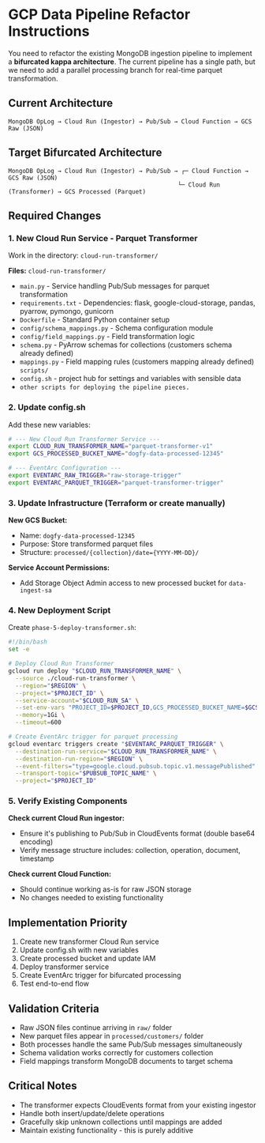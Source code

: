 # GCP Data Pipeline Refactor Instructions

You need to refactor the existing MongoDB ingestion pipeline to implement a **bifurcated kappa architecture**. The current pipeline has a single path, but we need to add a parallel processing branch for real-time parquet transformation.

## Current Architecture
```
MongoDB OpLog → Cloud Run (Ingestor) → Pub/Sub → Cloud Function → GCS Raw (JSON)
```

## Target Bifurcated Architecture
```
MongoDB OpLog → Cloud Run (Ingestor) → Pub/Sub → ┌─ Cloud Function → GCS Raw (JSON)
                                                └─ Cloud Run (Transformer) → GCS Processed (Parquet)
```

## Required Changes

### 1. New Cloud Run Service - Parquet Transformer
Work in the directory: `cloud-run-transformer/`

**Files:**
`cloud-run-transformer/`
- `main.py` - Service handling Pub/Sub messages for parquet transformation
- `requirements.txt` - Dependencies: flask, google-cloud-storage, pandas, pyarrow, pymongo, gunicorn
- `Dockerfile` - Standard Python container setup
- `config/schema_mappings.py` - Schema configuration module
- `config/field_mappings.py` - Field transformation logic
- `schema.py` - PyArrow schemas for collections (customers schema already defined)
- `mappings.py` - Field mapping rules (customers mapping already defined)
`scripts/`
- `config.sh` - project hub for settings and variables with sensible data 
- `other scripts for deploying the pipeline pieces.`

### 2. Update config.sh
Add these new variables:

```bash
# --- New Cloud Run Transformer Service ---
export CLOUD_RUN_TRANSFORMER_NAME="parquet-transformer-v1"
export GCS_PROCESSED_BUCKET_NAME="dogfy-data-processed-12345"

# --- EventArc Configuration ---
export EVENTARC_RAW_TRIGGER="raw-storage-trigger"
export EVENTARC_PARQUET_TRIGGER="parquet-transformer-trigger"
```

### 3. Update Infrastructure (Terraform or create manually)
**New GCS Bucket:**
- Name: `dogfy-data-processed-12345`
- Purpose: Store transformed parquet files
- Structure: `processed/{collection}/date={YYYY-MM-DD}/`

**Service Account Permissions:**
- Add Storage Object Admin access to new processed bucket for `data-ingest-sa`

### 4. New Deployment Script
Create `phase-5-deploy-transformer.sh`:

```bash
#!/bin/bash
set -e

# Deploy Cloud Run Transformer
gcloud run deploy "$CLOUD_RUN_TRANSFORMER_NAME" \
  --source ./cloud-run-transformer \
  --region="$REGION" \
  --project="$PROJECT_ID" \
  --service-account="$CLOUD_RUN_SA" \
  --set-env-vars "PROJECT_ID=$PROJECT_ID,GCS_PROCESSED_BUCKET_NAME=$GCS_PROCESSED_BUCKET_NAME" \
  --memory=1Gi \
  --timeout=600

# Create EventArc trigger for parquet processing
gcloud eventarc triggers create "$EVENTARC_PARQUET_TRIGGER" \
  --destination-run-service="$CLOUD_RUN_TRANSFORMER_NAME" \
  --destination-run-region="$REGION" \
  --event-filters="type=google.cloud.pubsub.topic.v1.messagePublished" \
  --transport-topic="$PUBSUB_TOPIC_NAME" \
  --project="$PROJECT_ID"
```

### 5. Verify Existing Components
**Check current Cloud Run ingestor:**
- Ensure it's publishing to Pub/Sub in CloudEvents format (double base64 encoding)
- Verify message structure includes: collection, operation, document, timestamp

**Check current Cloud Function:**
- Should continue working as-is for raw JSON storage
- No changes needed to existing functionality

## Implementation Priority
1. Create new transformer Cloud Run service
2. Update config.sh with new variables
3. Create processed bucket and update IAM
4. Deploy transformer service
5. Create EventArc trigger for bifurcated processing
6. Test end-to-end flow

## Validation Criteria
- Raw JSON files continue arriving in `raw/` folder
- New parquet files appear in `processed/customers/` folder
- Both processes handle the same Pub/Sub messages simultaneously
- Schema validation works correctly for customers collection
- Field mappings transform MongoDB documents to target schema

## Critical Notes
- The transformer expects CloudEvents format from your existing ingestor
- Handle both insert/update/delete operations
- Gracefully skip unknown collections until mappings are added
- Maintain existing functionality - this is purely additive